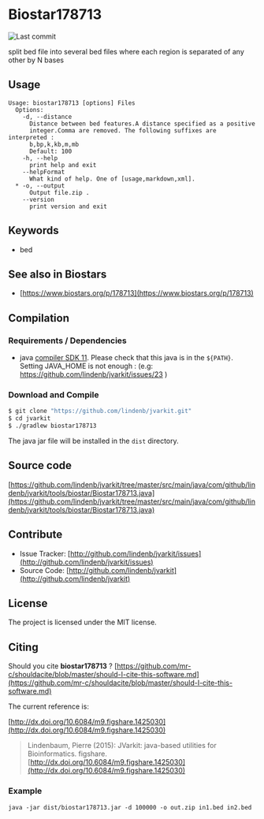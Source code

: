 # Biostar178713

![Last commit](https://img.shields.io/github/last-commit/lindenb/jvarkit.png)

split bed file into several bed files where each region is separated of any other by N bases


## Usage

```
Usage: biostar178713 [options] Files
  Options:
    -d, --distance
      Distance between bed features.A distance specified as a positive 
      integer.Comma are removed. The following suffixes are interpreted : 
      b,bp,k,kb,m,mb 
      Default: 100
    -h, --help
      print help and exit
    --helpFormat
      What kind of help. One of [usage,markdown,xml].
  * -o, --output
      Output file.zip .
    --version
      print version and exit

```


## Keywords

 * bed



## See also in Biostars

 * [https://www.biostars.org/p/178713](https://www.biostars.org/p/178713)


## Compilation

### Requirements / Dependencies

* java [compiler SDK 11](https://jdk.java.net/11/). Please check that this java is in the `${PATH}`. Setting JAVA_HOME is not enough : (e.g: https://github.com/lindenb/jvarkit/issues/23 )


### Download and Compile

```bash
$ git clone "https://github.com/lindenb/jvarkit.git"
$ cd jvarkit
$ ./gradlew biostar178713
```

The java jar file will be installed in the `dist` directory.

## Source code 

[https://github.com/lindenb/jvarkit/tree/master/src/main/java/com/github/lindenb/jvarkit/tools/biostar/Biostar178713.java](https://github.com/lindenb/jvarkit/tree/master/src/main/java/com/github/lindenb/jvarkit/tools/biostar/Biostar178713.java)


## Contribute

- Issue Tracker: [http://github.com/lindenb/jvarkit/issues](http://github.com/lindenb/jvarkit/issues)
- Source Code: [http://github.com/lindenb/jvarkit](http://github.com/lindenb/jvarkit)

## License

The project is licensed under the MIT license.

## Citing

Should you cite **biostar178713** ? [https://github.com/mr-c/shouldacite/blob/master/should-I-cite-this-software.md](https://github.com/mr-c/shouldacite/blob/master/should-I-cite-this-software.md)

The current reference is:

[http://dx.doi.org/10.6084/m9.figshare.1425030](http://dx.doi.org/10.6084/m9.figshare.1425030)

> Lindenbaum, Pierre (2015): JVarkit: java-based utilities for Bioinformatics. figshare.
> [http://dx.doi.org/10.6084/m9.figshare.1425030](http://dx.doi.org/10.6084/m9.figshare.1425030)


### Example

```
java -jar dist/biostar178713.jar -d 100000 -o out.zip in1.bed in2.bed 
```

